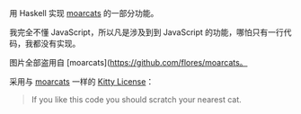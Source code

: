 用 Haskell 实现 [moarcats](https://github.com/flores/moarcats) 的一部分功能。

我完全不懂 JavaScript，所以凡是涉及到到 JavaScript 的功能，哪怕只有一行代码，我都没有实现。

图片全部盗用自 [moarcats](https://github.com/flores/moarcats。

采用与 [moarcats](https://github.com/flores/moarcats) 一样的 [Kitty License](https://github.com/flores/moarcats#license)：

>  If you like this code you should scratch your nearest cat.
